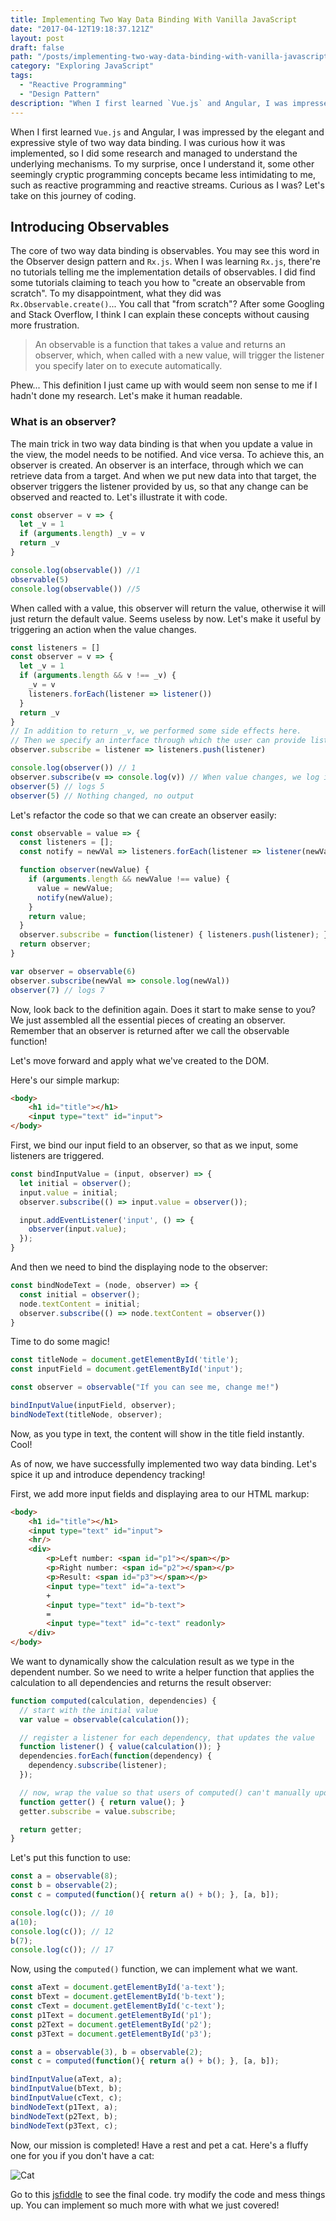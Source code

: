```yaml
---
title: Implementing Two Way Data Binding With Vanilla JavaScript
date: "2017-04-12T19:18:37.121Z"
layout: post
draft: false
path: "/posts/implementing-two-way-data-binding-with-vanilla-javascript"
category: "Exploring JavaScript"
tags:
  - "Reactive Programming"
  - "Design Pattern"
description: "When I first learned `Vue.js` and Angular, I was impressed by the elegant and expressive style of two way data binding. I was curious how it was implemented, so I did some research and managed to understand the underlying mechanisms. To my surprise, once I understand it, some other seemingly cryptic programming concepts became less intimidating to me, such as reactive programming and reactive streams."
---
```


When I first learned `Vue.js` and Angular, I was impressed by the elegant and
expressive style of two way data binding. I was curious how it was implemented, so I did some research and managed to
understand the underlying mechanisms. To my surprise, once I understand it, some other seemingly cryptic programming concepts became less
intimidating to me, such as reactive programming and reactive streams. Curious as I was?
Let's take on this journey of coding.

## Introducing Observables

The core of two way data binding is observables. You may see
this word in the Observer design pattern and `Rx.js`. When I was learning
`Rx.js`, there're no tutorials telling me the implementation details of
observables. I did find some tutorials claiming to teach you how to "create an observable from
scratch". To my disappointment, what they did was `Rx.Observable.create()`...
You call that "from scratch"? After some Googling and Stack Overflow, I think
I can explain these concepts without causing more frustration.

> An observable is a function that takes a value and returns an observer, which,
> when called with a new value, will trigger the listener you specify later on
> to execute automatically.

Phew... This definition I just came up with would seem non sense to me if I
hadn't done my research. Let's make it human readable.

### What is an observer?

The main trick in two way data binding is that when you update a value in the
view, the model needs to be notified. And vice versa. To achieve this, an
observer is created. An observer is an interface, through which we can retrieve
data from a target. And when we put new data into that target, the observer
triggers the listener provided by us, so that any change can be observed and reacted to. Let's illustrate it with code.

```javascript
const observer = v => {
  let _v = 1
  if (arguments.length) _v = v
  return _v
}

console.log(observable()) //1
observable(5)
console.log(observable()) //5
```

When called with a value, this observer will return the value, otherwise it will
just return the default value. Seems useless by now. Let's make it useful by
triggering an action when the value changes.

```javascript
const listeners = []
const observer = v => {
  let _v = 1
  if (arguments.length && v !== _v) {
    _v = v
    listeners.forEach(listener => listener())
  }
  return _v
}
// In addition to return _v, we performed some side effects here.
// Then we specify an interface through which the user can provide listeners.
observer.subscribe = listener => listeners.push(listener)

console.log(observer()) // 1
observer.subscribe(v => console.log(v)) // When value changes, we log it to the console.
observer(5) // logs 5
observer(5) // Nothing changed, no output
```

Let's refactor the code so that we can create an observer easily:

```javascript
const observable = value => {
  const listeners = [];
  const notify = newVal => listeners.forEach(listener => listener(newVal))

  function observer(newValue) {
    if (arguments.length && newValue !== value) {
      value = newValue;
      notify(newValue);
    }
    return value;
  }
  observer.subscribe = function(listener) { listeners.push(listener); };
  return observer;
}

var observer = observable(6)
observer.subscribe(newVal => console.log(newVal))
observer(7) // logs 7
```

Now, look back to the definition again. Does it start to make sense to you? We
just assembled all the essential pieces of creating an observer. Remember that an
observer is returned after we call the observable function!

Let's move forward and apply what we've created to the DOM.

Here's our simple markup:

```html
<body>
    <h1 id="title"></h1>
    <input type="text" id="input">
</body>
```

First, we bind our input field to an observer, so that as we input, some listeners are triggered.
```javascript
const bindInputValue = (input, observer) => {
  let initial = observer();
  input.value = initial;
  observer.subscribe(() => input.value = observer());

  input.addEventListener('input', () => {
    observer(input.value);
  });
}
```

And then we need to bind the displaying node to the observer:
```javascript
const bindNodeText = (node, observer) => {
  const initial = observer();
  node.textContent = initial;
  observer.subscribe(() => node.textContent = observer())
}
```

Time to do some magic!
```javascript
const titleNode = document.getElementById('title');
const inputField = document.getElementById('input');

const observer = observable("If you can see me, change me!")

bindInputValue(inputField, observer);
bindNodeText(titleNode, observer);
```
Now, as you type in text, the content will show in the title field instantly. Cool!

As of now, we have successfully implemented two way data binding. Let's spice it up and introduce dependency tracking!

First, we add more input fields and displaying area to our HTML markup:
```html
<body>
    <h1 id="title"></h1>
    <input type="text" id="input">
    <hr/>
    <div>
        <p>Left number: <span id="p1"></span></p>
        <p>Right number: <span id="p2"></span></p>
        <p>Result: <span id="p3"></span></p>
        <input type="text" id="a-text">
        +
        <input type="text" id="b-text">
        =
        <input type="text" id="c-text" readonly>
    </div>
</body>
```
We want to dynamically show the calculation result as we type in the dependent number. So we need to write a helper function that applies the calculation to all dependencies and returns the result observer:

```javascript
function computed(calculation, dependencies) {
  // start with the initial value
  var value = observable(calculation());

  // register a listener for each dependency, that updates the value
  function listener() { value(calculation()); }
  dependencies.forEach(function(dependency) {
    dependency.subscribe(listener);
  });

  // now, wrap the value so that users of computed() can't manually update the value
  function getter() { return value(); }
  getter.subscribe = value.subscribe;

  return getter;
}
```

Let's put this function to use:

```javascript
const a = observable(8);
const b = observable(2);
const c = computed(function(){ return a() + b(); }, [a, b]);

console.log(c()); // 10
a(10);
console.log(c()); // 12
b(7);
console.log(c()); // 17
```

Now, using the `computed()` function, we can implement what we want.

```javascript
const aText = document.getElementById('a-text');
const bText = document.getElementById('b-text');
const cText = document.getElementById('c-text');
const p1Text = document.getElementById('p1');
const p2Text = document.getElementById('p2');
const p3Text = document.getElementById('p3');

const a = observable(3), b = observable(2);
const c = computed(function(){ return a() + b(); }, [a, b]);

bindInputValue(aText, a);
bindInputValue(bText, b);
bindInputValue(cText, c);
bindNodeText(p1Text, a);
bindNodeText(p2Text, b);
bindNodeText(p3Text, c);
```

Now, our mission is completed! Have a rest and pet a cat. Here's a fluffy one for you if you don't have a cat:

![Cat](https://s3-ap-southeast-1.amazonaws.com/lei-gallery/blog/posts/fluffy-cat.jpg)

Go to this [jsfiddle](https://jsfiddle.net/leihuang/bevxvoL9/1/) to see the final code. try modify the code and mess things up. You can implement so much more with what we just covered!

